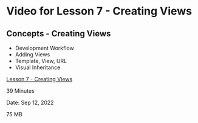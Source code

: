 # Video for Lesson 7 - Creating Views

## Concepts - Creating Views

* Development Workflow
* Adding Views
* Template, View, URL
* Visual Inheritance


[Lesson 7 - Creating Views](https://unco.zoom.us/rec/share/8tFF4cMtfTTkzA_WxcPwndOiXIl5QIWwBVzQwoGLsU_8dc0rS8kHr8XkN7RzUwOS.GaMPNwleODN3vs6f)

39 Minutes

Date: Sep 12, 2022 

75 MB

